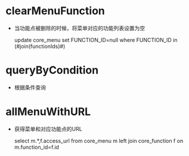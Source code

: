 clearMenuFunction
===

* 当功能点被删除的时候，将菜单对应的功能列表设置为空

	update core_menu set FUNCTION_ID=null where FUNCTION_ID in (#join(functionIds)#)

queryByCondition
===============
* 根据条件查询



allMenuWithURL
===

* 获得菜单和对应功能点的URL

	select m.*,f.access_url from core_menu m left join core_function  f on m.function_id=f.id 

